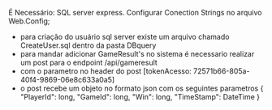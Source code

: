 
É Necessário:
SQL server express.
Configurar Conection Strings no arquivo Web.Config;
* para criação do usuário sql server existe um arquivo chamado CreateUser.sql dentro da pasta DBquery
* para mandar adicionar GameResult's no sistema é necessario realizar um post para o endpoint /api/gameresult
* com  o parametro no header do post [tokenAcesso: 72571b66-805a-40f4-9869-06e8c633a0a5]
* o post recebe um objeto no formato json com os seguintes parametros
						{ 
							"PlayerId": long,
							"GameId": long,
							"Win": long,
							"TimeStamp": DateTime
						}